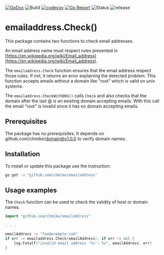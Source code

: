 [![GoDoc](https://img.shields.io/badge/go.dev-reference-blue)](https://pkg.go.dev/github.com/chmike/emailaddress)
![Build](https://github.com/chmike/emailaddress/actions/workflows/workflow.yaml/badge.svg)
[![codecov](https://codecov.io/gh/chmike/emailaddress/branch/master/graph/badge.svg?token=9XNNVJXV1E)](https://codecov.io/gh/chmike/emailaddress)
[![Go Report](https://goreportcard.com/badge/github.com/chmike/emailaddress)](https://goreportcard.com/report/github.com/chmike/emailaddress)
![Status](https://img.shields.io/badge/status-stable-brightgreen.svg)
![release](https://img.shields.io/github/release/chmike/emailaddress/all.svg)

# emailaddress.Check()

This package contains two functions to check email addresses. 

An email address name must respect rules presented in [https://en.wikipedia.org/wiki/Email_address](https://en.wikipedia.org/wiki/Email_address).

The `emailaddress.Check` function ensures that the email address respect those rules. If not, it returns an error explaining the detected problem.
This function accepts emails without a domain like "root" which is valid on unix systems.

The `emailaddress.CheckWithDNS()` calls `Check` and also checks that the domain after the last @ is an existing domain accepting emails. With 
this call the email "root" is invalid since it has no domain accepting emails.

## Prerequisites

The package has no prerequisites. It depends on github.com/chmike/domain@v1.0.0 to verify domain names.

## Installation

To install or update this package use the instruction:

```bash
go get -u "github.com/chmike/emailaddress"
```

## Usage examples

The `Check` function can be used to check the validity of host or domain names.

```go
import "github.com/chmike/emailaddress"

. . . 

emailAddress := "foo@example.com"
if err := emailaddress.Check(emailAddress); if err != nil {
    log.Fatalf("invalid email address '%s': %v", emailAddress, err)
}
```
